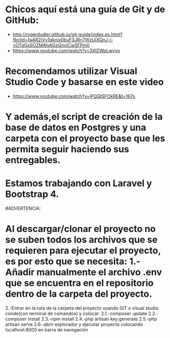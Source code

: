 # Chicos aquí está una guía de Git y de GitHub:
* http://rogerdudler.github.io/git-guide/index.es.html?fbclid=IwAR2iVy1qknix0buF3JRn7WzUjXQnJ-i-yOTgGsSOZMAlvAGzQnvlCwSFPm0
* https://www.youtube.com/watch?v=3XlZWpLwvvo
# Recomendamos utilizar Visual Studio Code y basarse en este video
* https://www.youtube.com/watch?v=jPQQISFOkRE&t=167s
# Y además,el script de creación de la base de datos en Postgres y una carpeta con el proyecto base que les permita seguir haciendo sus entregables.
# Estamos trabajando con Laravel y Bootstrap 4.
#ADVERTENCIA:
# Al descargar/clonar el proyecto no se suben todos los archivos que se requieren para ejecutar el proyecto, es por esto que se necesita: 1.-Añadir manualmente el archivo .env que se encuentra en el repositorio dentro de la carpeta del proyecto. 
2.-Entrar en la ruta de la carpeta del proyecto usando GIT o visual studio conde(con terminal de comandos) y colocar:
  2.1.-composer update
  2.2.-composer install
  2.3.-npm install
  2.4.-php artisan key:generate
  2.5.-php artisan serve
  2.6.-abrir explorador y ejecutar proyecto colocando localhost:8000 en barra de navegación
